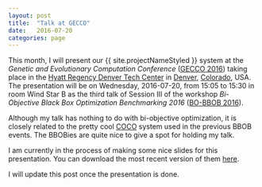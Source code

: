 ```yaml
---
layout: post
title:  "Talk at GECCO"
date:   2016-07-20
categories: page
---
```


This month, I will present our {{ site.projectNameStyled }} system at the *Genetic and Evolutionary Computation Conference* ([GECCO 2016](http://gecco-2016.sigevo.org/)) taking place in the [Hyatt Regency Denver Tech Center](denvertechcenter.regency.hyatt.com/) in [Denver](https://en.wikipedia.org/wiki/Denver), [Colorado](https://en.wikipedia.org/wiki/Colorado), USA. The presentation will be on Wednesday, 2016-07-20, from 15:05 to 15:30 in room Wind Star B as the third talk of Session III of the workshop *Bi-Objective Black Box Optimization Benchmarking 2016* ([BO-BBOB 2016](http://numbbo.github.io/workshops/BBOB-2016/index.html)).

Although my talk has nothing to do with bi-objective optimization, it is closely related to the pretty cool [COCO](http://coco.gforge.inria.fr/) system used in the previous BBOB events. The BBOBies are quite nice to give a spot for holding my talk.

I am currently in the process of making some nice slides for this presentation. You can download the most recent version of them [here](https://circleci.com/api/v1/project/optimizationBenchmarking/documentation-technical-intro-slides/latest/artifacts/0/$CIRCLE_ARTIFACTS/technical-intro-slides.pdf?branch=master).

I will update this post once the presentation is done.
